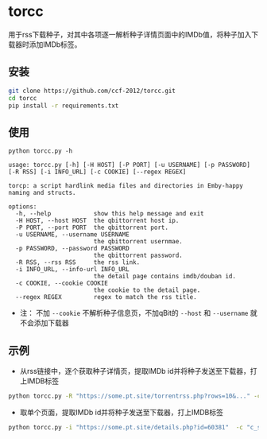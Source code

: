 # torcc
用于rss下载种子，对其中各项逐一解析种子详情页面中的IMDb值，将种子加入下载器时添加IMDb标签。 

## 安装 
```sh
git clone https://github.com/ccf-2012/torcc.git
cd torcc
pip install -r requirements.txt
```


## 使用
```
python torcc.py -h

usage: torcc.py [-h] [-H HOST] [-P PORT] [-u USERNAME] [-p PASSWORD] [-R RSS] [-i INFO_URL] [-c COOKIE] [--regex REGEX]

torcp: a script hardlink media files and directories in Emby-happy naming and structs.

options:
  -h, --help            show this help message and exit
  -H HOST, --host HOST  the qbittorrent host ip.
  -P PORT, --port PORT  the qbittorrent port.
  -u USERNAME, --username USERNAME
                        the qbittorrent usernmae.
  -p PASSWORD, --password PASSWORD
                        the qbittorrent password.
  -R RSS, --rss RSS     the rss link.
  -i INFO_URL, --info-url INFO_URL
                        the detail page contains imdb/douban id.
  -c COOKIE, --cookie COOKIE
                        the cookie to the detail page.
  --regex REGEX         regex to match the rss title.
```

* 注： 不加 `--cookie` 不解析种子信息页，不加qBit的 `--host` 和 `--username` 就不会添加下载器


## 示例
* 从rss链接中，逐个获取种子详情页，提取IMDb id并将种子发送至下载器，打上IMDB标签
```sh
python torcc.py -R "https://some.pt.site/torrentrss.php?rows=10&..." -c "c_secure_uid=ABCDE; ....c_secure_tracker_ssl=bm9wZQ=="  -H qb.server.ip -P 8088 -u qb_user -p qb_pass
```

* 取单个页面，提取IMDb id并将种子发送至下载器，打上IMDB标签
```sh
python torcc.py -i "https://some.pt.site/details.php?id=60381"  -c "c_secure_uid=ABCDE; ....c_secure_tracker_ssl=bm9wZQ=="  -H qb.server.ip -P 8088 -u qb_user -p qb_pass
```
